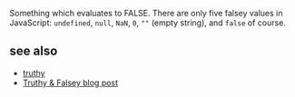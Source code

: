 Something which evaluates to FALSE. There are only five falsey values in JavaScript:
`undefined`, `null`, `NaN`, `0`, `""` (empty string), and `false` of course.

## see also
- [truthy](truthy) 
- [Truthy & Falsey blog post](http://james.padolsey.com/javascript/truthy-falsey/)